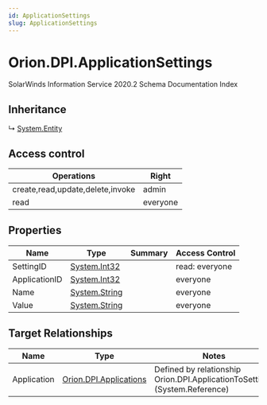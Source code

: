 ```yaml
---
id: ApplicationSettings
slug: ApplicationSettings
---
```


# Orion.DPI.ApplicationSettings

SolarWinds Information Service 2020.2 Schema Documentation Index

## Inheritance

↳ [System.Entity](./../System/Entity)

## Access control

| Operations | Right |
| ------ | ------ |
| create,read,update,delete,invoke | admin |
| read | everyone |

## Properties

| Name | Type | Summary | Access Control |
| ------ | ------ | ------ | ------ |
| SettingID | [System.Int32](https://docs.microsoft.com/en-us/dotnet/api/system.int32) |  | read: everyone |
| ApplicationID | [System.Int32](https://docs.microsoft.com/en-us/dotnet/api/system.int32) |  | everyone |
| Name | [System.String](https://docs.microsoft.com/en-us/dotnet/api/system.string) |  | everyone |
| Value | [System.String](https://docs.microsoft.com/en-us/dotnet/api/system.string) |  | everyone |

## Target Relationships

| Name | Type | Notes |
| ------ | ------ | ------ |
| Application | [Orion.DPI.Applications](./../Orion.DPI/Applications) | Defined by relationship Orion.DPI.ApplicationToSettings (System.Reference) |

